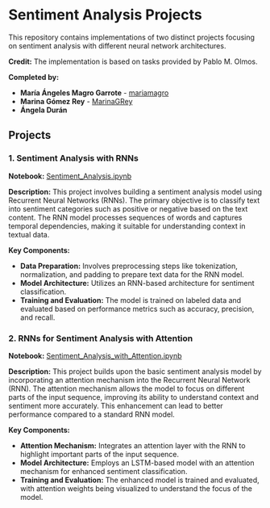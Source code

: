 # Sentiment Analysis Projects

This repository contains implementations of two distinct projects focusing on sentiment analysis with different neural network architectures.

**Credit:**
The implementation is based on tasks provided by Pablo M. Olmos.

**Completed by:**
- **María Ángeles Magro Garrote** - [mariamagro](https://github.com/mariamagro)
- **Marina Gómez Rey** - [MarinaGRey](https://github.com/MarinaGRey)
- **Ángela Durán**

## Projects

### 1. Sentiment Analysis with RNNs

**Notebook:** [Sentiment_Analysis.ipynb](Sentiment_Analysis.ipynb)

**Description:**
This project involves building a sentiment analysis model using Recurrent Neural Networks (RNNs). The primary objective is to classify text into sentiment categories such as positive or negative based on the text content. The RNN model processes sequences of words and captures temporal dependencies, making it suitable for understanding context in textual data.

**Key Components:**
- **Data Preparation:** Involves preprocessing steps like tokenization, normalization, and padding to prepare text data for the RNN model.
- **Model Architecture:** Utilizes an RNN-based architecture for sentiment classification.
- **Training and Evaluation:** The model is trained on labeled data and evaluated based on performance metrics such as accuracy, precision, and recall.


### 2. RNNs for Sentiment Analysis with Attention

**Notebook:** [Sentiment_Analysis_with_Attention.ipynb](Sentiment_Analysis_with_Attention.ipynb)

**Description:**
This project builds upon the basic sentiment analysis model by incorporating an attention mechanism into the Recurrent Neural Network (RNN). The attention mechanism allows the model to focus on different parts of the input sequence, improving its ability to understand context and sentiment more accurately. This enhancement can lead to better performance compared to a standard RNN model.

**Key Components:**
- **Attention Mechanism:** Integrates an attention layer with the RNN to highlight important parts of the input sequence.
- **Model Architecture:** Employs an LSTM-based model with an attention mechanism for enhanced sentiment classification.
- **Training and Evaluation:** The enhanced model is trained and evaluated, with attention weights being visualized to understand the focus of the model.


